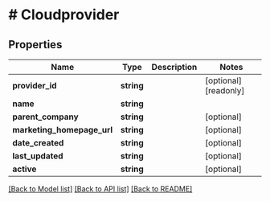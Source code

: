# # Cloudprovider

## Properties

Name | Type | Description | Notes
------------ | ------------- | ------------- | -------------
**provider_id** | **string** |  | [optional] [readonly]
**name** | **string** |  |
**parent_company** | **string** |  | [optional]
**marketing_homepage_url** | **string** |  | [optional]
**date_created** | **string** |  | [optional]
**last_updated** | **string** |  | [optional]
**active** | **string** |  | [optional]

[[Back to Model list]](../../README.md#models) [[Back to API list]](../../README.md#endpoints) [[Back to README]](../../README.md)
